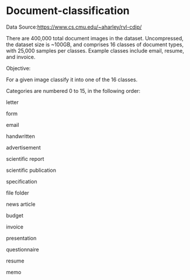 # Document-classification

Data Source:https://www.cs.cmu.edu/~aharley/rvl-cdip/

There are 400,000 total document images in the dataset. Uncompressed, the dataset size is ~100GB, and comprises 16 classes of document types, with 25,000 samples per classes. Example classes include email, resume, and invoice.

Objective:

For a given image classify it into one of the 16 classes.

Categories are numbered 0 to 15, in the following order:

letter

form

email

handwritten

advertisement

scientific report

scientific publication

specification

file folder

news article

budget

invoice

presentation

questionnaire

resume

memo

